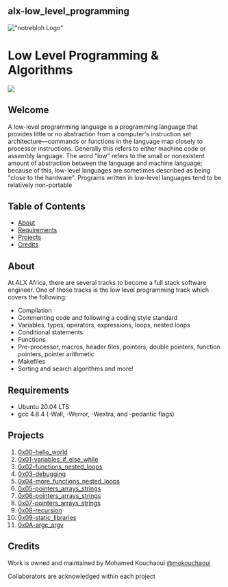 ## alx-low_level_programming

!["notrebloh Logo"](https://techcrunch.com/wp-content/uploads/2015/11/notrebloh-logo-horizontal.jpg?w=730&crop=1)

# Low Level Programming & Algorithms

![](https://miro.medium.com/v2/resize:fit:2400/1*E1LonYGC5Fx4QLY4W5SaVA.jpeg)

## Welcome
A low-level programming language is a programming language that provides little or no abstraction from a computer's instruction set architecture—commands or functions in the language map closely to processor instructions. Generally this refers to either machine code or assembly language. The word "low" refers to the small or nonexistent amount of abstraction between the language and machine language; because of this, low-level languages are sometimes described as being "close to the hardware". Programs written in low-level languages tend to be relatively non-portable

## Table of Contents
* [About](#about)
* [Requirements](#requirements)
* [Projects](#projects)
* [Credits](#credits)

## About
At ALX Africa, there are several tracks to become a full stack software engineer. One of those tracks is the low level programming track which covers the following:

- Compilation
- Commenting code and following a coding style standard
- Variables, types, operators, expressions, loops, nested loops
- Conditional statements
- Functions
- Pre-processor, macros, header files, pointers, double pointers, function pointers, pointer arithmetic
- Makefiles
- Sorting and search algorithms
and more!

## Requirements
* Ubuntu 20.04 LTS
* gcc 4.8.4 (-Wall, -Werror, -Wextra, and -pedantic flags)

## Projects
1. [0x00-hello_world](./0x00-hello_world)
2. [0x01-variables_if_else_while](./0x01-variables_if_else_while)
3. [0x02-functions_nested_loops](./0x02-functions_nested_loops)
4. [0x03-debugging](./0x03-debugging)
5. [0x04-more_functions_nested_loops](./0x04-more_functions_nested_loops)
6. [0x05-pointers_arrays_strings](./0x05-pointers_arrays_strings)
7. [0x06-pointers_arrays_strings](./0x06-pointers_arrays_strings)
8. [0x07-pointers_arrays_strings](./0x07-pointers_arrays_strings)
9. [0x08-recursion](./0x08-recursion)
10. [0x09-static_libraries](./0x09-static_libraries)
11. [0x0A-argc_argv](./0x0A-argc_argv)


## Credits
Work is owned and maintained by Mohamed Kouchaoui [@mokouchaoui](https://twitter.com/mokouchaoui)

Collaborators are acknowledged within each project
